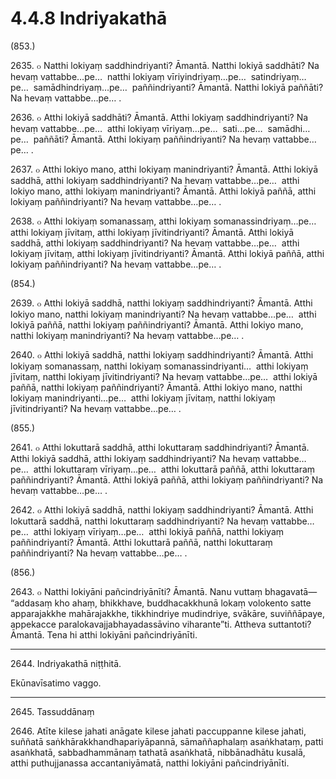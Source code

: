 # 4.4.8 Indriyakathā

(853.)

2635\. ๐ Natthi lokiyaṃ saddhindriyanti? Āmantā. Natthi lokiyā saddhāti? Na hevaṃ vattabbe…pe…  natthi lokiyaṃ vīriyindriyaṃ…pe…  satindriyaṃ…pe…  samādhindriyaṃ…pe…  paññindriyanti? Āmantā. Natthi lokiyā paññāti? Na hevaṃ vattabbe…pe… .

2636\. ๐ Atthi lokiyā saddhāti? Āmantā. Atthi lokiyaṃ saddhindriyanti? Na hevaṃ vattabbe…pe…  atthi lokiyaṃ vīriyaṃ…pe…  sati…pe…  samādhi…pe…  paññāti? Āmantā. Atthi lokiyaṃ paññindriyanti? Na hevaṃ vattabbe…pe… .

2637\. ๐ Atthi lokiyo mano, atthi lokiyaṃ manindriyanti? Āmantā. Atthi lokiyā saddhā, atthi lokiyaṃ saddhindriyanti? Na hevaṃ vattabbe…pe…  atthi lokiyo mano, atthi lokiyaṃ manindriyanti? Āmantā. Atthi lokiyā paññā, atthi lokiyaṃ paññindriyanti? Na hevaṃ vattabbe…pe… .

2638\. ๐ Atthi lokiyaṃ somanassaṃ, atthi lokiyaṃ somanassindriyaṃ…pe…  atthi lokiyaṃ jīvitaṃ, atthi lokiyaṃ jīvitindriyanti? Āmantā. Atthi lokiyā saddhā, atthi lokiyaṃ saddhindriyanti? Na hevaṃ vattabbe…pe…  atthi lokiyaṃ jīvitaṃ, atthi lokiyaṃ jīvitindriyanti? Āmantā. Atthi lokiyā paññā, atthi lokiyaṃ paññindriyanti? Na hevaṃ vattabbe…pe… .

(854.)

2639\. ๐ Atthi lokiyā saddhā, natthi lokiyaṃ saddhindriyanti? Āmantā. Atthi lokiyo mano, natthi lokiyaṃ manindriyanti? Na hevaṃ vattabbe…pe…  atthi lokiyā paññā, natthi lokiyaṃ paññindriyanti? Āmantā. Atthi lokiyo mano, natthi lokiyaṃ manindriyanti? Na hevaṃ vattabbe…pe… .

2640\. ๐ Atthi lokiyā saddhā, natthi lokiyaṃ saddhindriyanti? Āmantā. Atthi lokiyaṃ somanassaṃ, natthi lokiyaṃ somanassindriyanti…  atthi lokiyaṃ jīvitaṃ, natthi lokiyaṃ jīvitindriyanti? Na hevaṃ vattabbe…pe…  atthi lokiyā paññā, natthi lokiyaṃ paññindriyanti? Āmantā. Atthi lokiyo mano, natthi lokiyaṃ manindriyanti…pe…  atthi lokiyaṃ jīvitaṃ, natthi lokiyaṃ jīvitindriyanti? Na hevaṃ vattabbe…pe… .

(855.)

2641\. ๐ Atthi lokuttarā saddhā, atthi lokuttaraṃ saddhindriyanti? Āmantā. Atthi lokiyā saddhā, atthi lokiyaṃ saddhindriyanti? Na hevaṃ vattabbe…pe…  atthi lokuttaraṃ vīriyaṃ…pe…  atthi lokuttarā paññā, atthi lokuttaraṃ paññindriyanti? Āmantā. Atthi lokiyā paññā, atthi lokiyaṃ paññindriyanti? Na hevaṃ vattabbe…pe… .

2642\. ๐ Atthi lokiyā saddhā, natthi lokiyaṃ saddhindriyanti? Āmantā. Atthi lokuttarā saddhā, natthi lokuttaraṃ saddhindriyanti? Na hevaṃ vattabbe…pe…  atthi lokiyaṃ vīriyaṃ…pe…  atthi lokiyā paññā, natthi lokiyaṃ paññindriyanti? Āmantā. Atthi lokuttarā paññā, natthi lokuttaraṃ paññindriyanti? Na hevaṃ vattabbe…pe… .

(856.)

2643\. ๐ Natthi lokiyāni pañcindriyānīti? Āmantā. Nanu vuttaṃ bhagavatā—  “addasaṃ kho ahaṃ, bhikkhave, buddhacakkhunā lokaṃ volokento satte apparajakkhe mahārajakkhe, tikkhindriye mudindriye, svākāre, suviññāpaye, appekacce paralokavajjabhayadassāvino viharante”ti. Attheva suttantoti? Āmantā. Tena hi atthi lokiyāni pañcindriyānīti.

---

2644\. Indriyakathā niṭṭhitā.

Ekūnavīsatimo vaggo.

---

2645\. Tassuddānaṃ

2646\. Atīte kilese jahati anāgate kilese jahati paccuppanne kilese jahati, suññatā saṅkhārakkhandhapariyāpannā, sāmaññaphalaṃ asaṅkhataṃ, patti asaṅkhatā, sabbadhammānaṃ tathatā asaṅkhatā, nibbānadhātu kusalā, atthi puthujjanassa accantaniyāmatā, natthi lokiyāni pañcindriyānīti.
